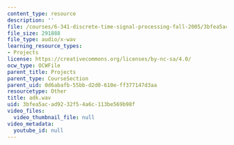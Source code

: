 ```yaml
---
content_type: resource
description: ''
file: /courses/6-341-discrete-time-signal-processing-fall-2005/3bfea5acad9232f54a6c113be569b98f_adk.wav
file_size: 291888
file_type: audio/x-wav
learning_resource_types:
- Projects
license: https://creativecommons.org/licenses/by-nc-sa/4.0/
ocw_type: OCWFile
parent_title: Projects
parent_type: CourseSection
parent_uid: 0d6abafb-55bb-d2d0-610e-ff377147d3aa
resourcetype: Other
title: adk.wav
uid: 3bfea5ac-ad92-32f5-4a6c-113be569b98f
video_files:
  video_thumbnail_file: null
video_metadata:
  youtube_id: null
---
```

